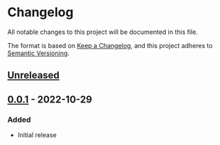 # Changelog

All notable changes to this project will be documented in this file.

The format is based on [Keep a Changelog](https://keepachangelog.com/en/1.0.0/),
and this project adheres to [Semantic Versioning](https://semver.org/spec/v2.0.0.html).

## [Unreleased]

## [0.0.1] - 2022-10-29

### Added

- Initial release

[unreleased]: https://github.com/maxdeviant/linear-sdk/compare/v0.0.1...HEAD
[0.0.1]: https://github.com/maxdeviant/linear-sdk/compare/57ddb11...v0.0.1
